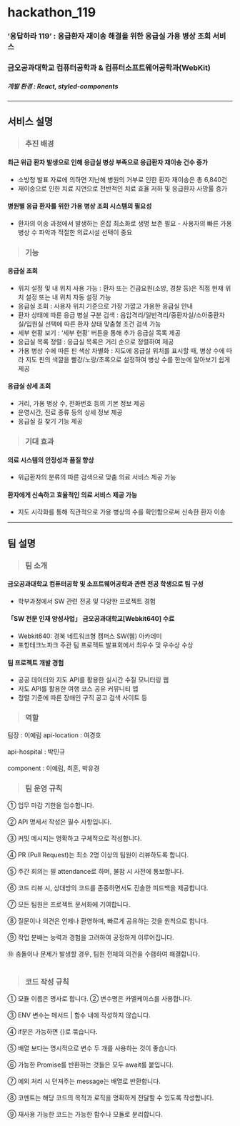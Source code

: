 # hackathon_119
### ‘응답하라 119’ : 응급환자 재이송 해결을 위한 응급실 가용 병상 조회 서비스
### 금오공과대학교 컴퓨터공학과 & 컴퓨터소프트웨어공학과(WebKit)
##### 개발 환경 : React, styled-components
------------
## 서비스 설명
> ### 추진 배경
#### 최근 위급 환자 발생으로 인해 응급실 병상 부족으로 응급환자 재이송 건수 증가
- 소방청 발표 자료에 의하면 지난해 병원의 거부로 인한 환자 재이송은 총 6,840건
- 재이송으로 인한 치료 지연으로 전반적인 치료 효율 저하 및 응급환자 사망률 증가
#### 병원별 응급 환자를 위한 가용 병상 조회 시스템의 필요성
- 환자의 이송 과정에서 발생하는 혼잡 최소화로 생명 보존 필요   - 사용자의 빠른 가용 병상 수 파악과 적절한 의료시설 선택이 중요
> ### 기능
#### 응급실 조회
- 위치 설정 및 내 위치 사용 가능 : 환자 또는 긴급요원(소방, 경찰 등)은 직접 현재 위치 설정 또는 내 위치 자동 설정 가능
- 응급실 조회 : 사용자 위치 기준으로 가장 가깝고 가용한 응급실 안내
- 환자 상태에 따른 응급 병실 구분 검색 : 음압격리/일반격리/중환자실/소아중환자실/입원실 선택에 따른 환자 상태 맞춤형 조건 검색 가능
- 세부 현황 보기 : ‘세부 현황’ 버튼을 통해 추가 응급실 목록 제공
- 응급실 목록 정렬 : 응급실 목록은 거리 순으로 정렬하여 제공
- 가용 병상 수에 따른 핀 색상 차별화 : 지도에 응급실 위치를 표시할 때, 병상 수에 따라 지도 핀의 색깔을 빨강/노랑/초록으로 설정하여 병상 수를 한눈에 알아보기 쉽게 제공
#### 응급실 상세 조회
- 거리, 가용 병상 수, 전화번호 등의 기본 정보 제공
- 운영시간, 진료 종류 등의 상세 정보 제공
- 응급실 길 찾기 기능 제공
> ### 기대 효과
#### 의료 시스템의 안정성과 품질 향상
- 위급환자의 분류의 따른 검색으로 맞춤 의료 서비스 제공 가능
#### 환자에게 신속하고 효율적인 의료 서비스 제공 가능
- 지도 시각화를 통해 직관적으로 가용 병상의 수를 확인함으로써 신속한 환자 이송
------------
## 팀 설명
> ### 팀 소개
#### 금오공과대학교 컴퓨터공학 및 소프트웨어공학과 관련 전공 학생으로 팀 구성
- 학부과정에서 SW 관련 전공 및 다양한 프로젝트 경험
#### 「SW 전문 인재 양성사업」 금오공과대학교[Webkit640] 수료
- Webkit640: 경북 네트워크형 캠퍼스 SW(웹) 아카데미
- 포항테크노파크 주관 팀 프로젝트 발표회에서 최우수 및 우수상 수상
#### 팀 프로젝트 개발 경험
- 공공 데이터와 지도 API를 활용한 실시간 수질 모니터링 웹 
- 지도 API를 활용한 여행 코스 공유 커뮤니티 앱
- 정렬 기준에 따른 장애인 구직 공고 검색 사이트 등
> ### 역할
팀장 : 이예림
api-location : 여경호<br><br/>
api-hospital : 박민규<br><br/>
component : 이예림, 최훈, 박유경
> ### 팀 운영 규칙
① 업무 마감 기한을 엄수합니다.<br><br/>
② API 명세서 작성은 필수 사항입니다.<br><br/>
③ 커밋 메시지는 명확하고 구체적으로 작성합니다.<br><br/>
④ PR (Pull Request)는 최소 2명 이상의 팀원이 리뷰하도록 합니다.<br><br/>
⑤ 주간 회의는 필 attendance로 하며, 불참 시 사전에 통보합니다.<br><br/>
⑥ 코드 리뷰 시, 상대방의 코드를 존중하면서도 진솔한 피드백을 제공합니다.<br><br/>
⑦ 모든 팀원은 프로젝트 문서화에 기여합니다.<br><br/>
⑧ 질문이나 의견은 언제나 환영하며, 빠르게 공유하는 것을 원칙으로 합니다.<br><br/>
⑨ 작업 분배는 능력과 경험을 고려하여 공정하게 이루어집니다.<br><br/>
⑩ 충돌이나 문제가 발생할 경우, 팀원 전체의 의견을 수렴하여 해결합니다.<br><br/>
> ### 코드 작성 규칙
① 모듈 이름은 명사로 합니다.
② 변수명은 카멜케이스를 사용합니다.<br><br/>
③ ENV 변수는 메서드 | 함수 내에 작성하지 않습니다.<br><br/>
④ if문은 가능하면 {}로 묶습니다.<br><br/>
⑤ 배열 보다는 명시적으로 변수 두 개를 사용하는 것이 좋습니다.<br><br/>
⑥ 가능한 Promise를 반환하는 것들은 모두 await를 붙입니다.<br><br/>
⑦ 예외 처리 시 던져주는 message는 배열로 반환합니다.<br><br/>
⑧ 코멘트는 해당 코드의 목적과 로직을 명확하게 전달할 수 있도록 작성합니다.<br><br/>
⑨ 재사용 가능한 코드는 가능한 함수나 모듈로 분리합니다.<br><br/>
